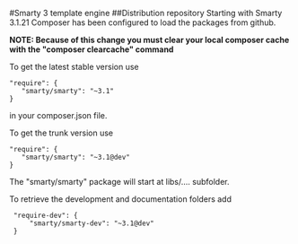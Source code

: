 #Smarty 3 template engine
##Distribution repository
Starting with Smarty 3.1.21 Composer has been configured to load the packages from github.
 
**NOTE: Because of this change you must clear your local composer cache with the "composer clearcache" command**

To get the latest stable version use

	"require": {
	   "smarty/smarty": "~3.1"
	}

in your composer.json file.
 
 To get the trunk version use

	"require": {
	   "smarty/smarty": "~3.1@dev"
	}

The "smarty/smarty" package will start at libs/....   subfolder.

To retrieve the development and documentation folders add

     "require-dev": {
         "smarty/smarty-dev": "~3.1@dev"
     }

